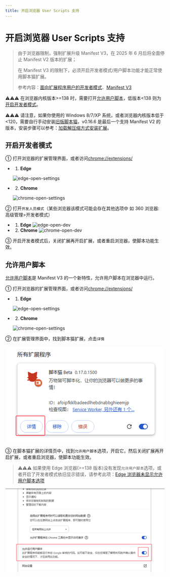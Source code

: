 ```yaml
---
title: 开启浏览器 User Scripts 支持
---
```


# 开启浏览器 User Scripts 支持

> 由于浏览器限制，强制扩展升级 Manifest V3，在 2025 年 6 月后将全面停止 Manifest V2 版本的扩展；
>
> 在 Manifest V3 的限制下，必须开启开发者模式/用户脚本功能才能正常使用脚本猫扩展。
>
> 参考内容：[面向扩展程序用户的开发者模式](https://developer.chrome.com/docs/extensions/reference/api/userScripts?hl=zh-cn#developer_mode_for_extension_users)、[Manifest V3](https://developer.chrome.com/docs/extensions/develop/migrate/what-is-mv3?hl=zh-cn)

⚠️⚠️⚠️ 在浏览器内核版本>=138 时，需要打开[允许用户脚本](#允许用户脚本)，低版本\<138 则为[开启开发者模式](#开启开发者模式)。

⚠️⚠️⚠️ 请注意，如果你使用的 Windows 8/7/XP 系统，或者浏览器内核版本低于\<120，需要自行手动安装[旧版脚本猫](https://bbs.tampermonkey.net.cn/thread-3068-1-1.html)，v0.16.6 是最后一个支持 Manifest V2 的版本，安装步骤可以参考：[加载解压缩方式安装扩展](/docs/use/use/#%E5%8A%A0%E8%BD%BD%E8%A7%A3%E5%8E%8B%E7%BC%A9%E6%96%B9%E5%BC%8F%E5%AE%89%E8%A3%85%E6%89%A9%E5%B1%95)。

## 开启开发者模式

① 打开浏览器的扩展管理界面，或者访问[chrome://extensions/](chrome://extensions/)

- 1. **Edge**

  ![edge-open-settings](./img/README.assets/edge-open-settings.webp)

- 2. **Chrome**

  ![chrome-open-settings](./img/README.assets/chrome-open-settings.webp)

② 打开`开发人员模式`（某些浏览器该模式可能会存在其他选项中 如 360 浏览器: 高级管理>开发者模式）

- 1. **Edge** ![edge-open-dev](./img/README.assets/edge-open-dev.webp)
- 2. **Chrome** ![chrome-open-dev](./img/README.assets/chrome-open-dev.webp)

③ 开启开发者模式后，关闭扩展再开启扩展，或者重启浏览器，使脚本功能生效。

## 允许用户脚本

[允许用户脚本](https://developer.chrome.com/docs/extensions/reference/api/userScripts?hl=zh-cn#chrome_versions_138_and_newer_allow_user_scripts_toggle)是 Manifest V3 的一个新特性，允许用户脚本在浏览器中运行。

① 打开浏览器的扩展管理界面，或者访问[chrome://extensions/](chrome://extensions/)

- 1. **Edge**

  ![edge-open-settings](./img/README.assets/edge-open-settings.webp)

- 2. **Chrome**

  ![chrome-open-settings](./img/README.assets/chrome-open-settings.webp)

② 在扩展管理界面中，找到脚本猫扩展，点击`详情`

![image-20250623140940401](img/5.open-dev.assets/image-20250623140940401.png)

③ 在脚本猫扩展的详情页中，找到`允许用户脚本`选项，开启它，然后关闭扩展再开启扩展，或者重启浏览器，使脚本功能生效。

> ⚠️⚠️⚠️ 如果使用 Edge 浏览器(>=138 版本)没有发现`允许用户脚本`选项，或者开启了开发者模式依旧显示错误，请参考此项：[Edge 浏览器未显示允许用户脚本选项](https://github.com/scriptscat/scriptcat/issues/418#issuecomment-2994772406)

![image-20250623141002831](img/5.open-dev.assets/image-20250623141002831.png)
